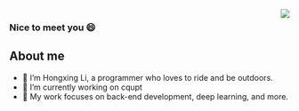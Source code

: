 <img align="right" src="https://github-readme-stats.vercel.app/api?username=lihongxingcqupt&show_icons=true&icon_color=CE1D2D&text_color=718096&bg_color=ffffff&hide_title=true" />


###  Nice to meet you 😄 




<!-- Here are some ideas to get you started: -->
## About me
- 🤔 I’m Hongxing Li, a programmer who loves to ride and be outdoors.
- 🔭 I’m currently working on cqupt
- 🌱 My work focuses on back-end development, deep learning, and more.
<!-- - 👯 I’m looking to collaborate on ...
- 🤔 I’m looking for help with ...
- 💬 Ask me about ...
- 📫 How to reach me: ...
- 😄 Pronouns: ...
- ⚡ Fun fact: ... -->
